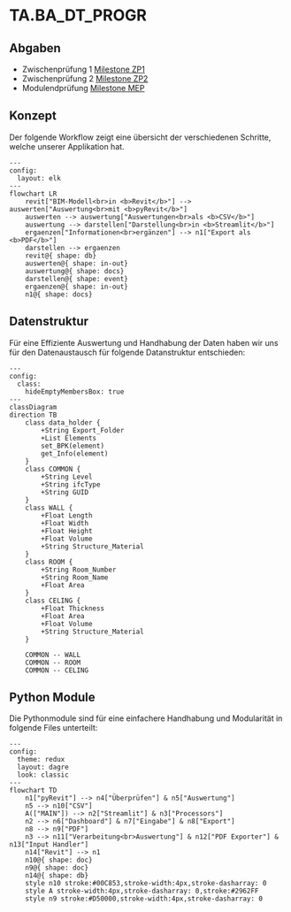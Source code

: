 # TA.BA_DT_PROGR

## Abgaben

- Zwischenprüfung 1	[Milestone ZP1](https://github.com/NH-HSLU/TA.BA_DT_PROGR/milestone/1)
- Zwischenprüfung 2	[Milestone ZP2](https://github.com/NH-HSLU/TA.BA_DT_PROGR/milestone/2)
- Modulendprüfung		[Milestone MEP](https://github.com/NH-HSLU/TA.BA_DT_PROGR/milestone/3)

## Konzept

Der folgende Workflow zeigt eine übersicht der verschiedenen Schritte, welche unserer Applikation hat.

```mermaid
---
config:
  layout: elk
---
flowchart LR
    revit["BIM-Modell<br>in <b>Revit</b>"] --> auswerten["Auswertung<br>mit <b>pyRevit</b>"]
    auswerten --> auswertung["Auswertungen<br>als <b>CSV</b>"]
    auswertung --> darstellen["Darstellung<br>in <b>Streamlit</b>"]
    ergaenzen["Informationen<br>ergänzen"] --> n1["Export als <b>PDF</b>"]
    darstellen --> ergaenzen
    revit@{ shape: db}
    auswerten@{ shape: in-out}
    auswertung@{ shape: docs}
    darstellen@{ shape: event}
    ergaenzen@{ shape: in-out}
    n1@{ shape: docs}
```

## Datenstruktur

Für eine Effiziente Auswertung und Handhabung der Daten haben wir uns für den Datenaustausch für folgende Datanstruktur entschieden:

```mermaid
---
config:
  class:
    hideEmptyMembersBox: true
---
classDiagram
direction TB
    class data_holder {
        +String Export_Folder
        +List Elements
	    set_BPK(element)
	    get_Info(element)
    }
    class COMMON {
	    +String Level
	    +String ifcType
	    +String GUID
    }
    class WALL {
	    +Float Length
	    +Float Width
	    +Float Height
	    +Float Volume
	    +String Structure_Material
    }
    class ROOM {
	    +String Room_Number
	    +String Room_Name
	    +Float Area
    }
    class CELING {
	    +Float Thickness
	    +Float Area
	    +Float Volume
	    +String Structure_Material
    }

    COMMON -- WALL
    COMMON -- ROOM
    COMMON -- CELING
```

## Python Module

Die Pythonmodule sind für eine einfachere Handhabung und Modularität in folgende Files unterteilt:

```mermaid
---
config:
  theme: redux
  layout: dagre
  look: classic
---
flowchart TD
    n1["pyRevit"] --> n4["Überprüfen"] & n5["Auswertung"]
    n5 --> n10["CSV"]
    A(["MAIN"]) --> n2["Streamlit"] & n3["Processors"]
    n2 --> n6["Dashboard"] & n7["Eingabe"] & n8["Export"]
    n8 --> n9["PDF"]
    n3 --> n11["Verarbeitung<br>Auswertung"] & n12["PDF Exporter"] & n13["Input Handler"]
    n14["Revit"] --> n1
    n10@{ shape: doc}
    n9@{ shape: doc}
    n14@{ shape: db}
    style n10 stroke:#00C853,stroke-width:4px,stroke-dasharray: 0
    style A stroke-width:4px,stroke-dasharray: 0,stroke:#2962FF
    style n9 stroke:#D50000,stroke-width:4px,stroke-dasharray: 0
```

